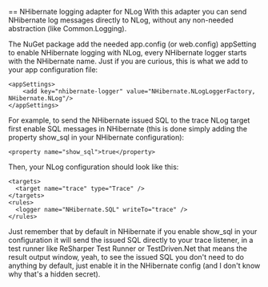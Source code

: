 == NHibernate logging adapter for NLog
With this adapter you can send NHibernate log messages directly to NLog, without any non-needed abstraction (like Common.Logging).

The NuGet package add the needed app.config (or web.config) appSetting to enable NHibernate logging with NLog, every NHibernate logger starts with the NHibernate name. Just if you are curious, this is what we add to your app configuration file:
```
<appSettings>
    <add key="nhibernate-logger" value="NHibernate.NLogLoggerFactory, NHibernate.NLog"/>
</appSettings>
```
For example, to send the NHibernate issued SQL to the trace NLog target first enable SQL messages in NHibernate (this is done simply adding the property show_sql in your NHibernate configuration):
```
<property name="show_sql">true</property>
```
Then, your NLog configuration should look like this:
```
<targets>
  <target name="trace" type="Trace" />
</targets>
<rules>
  <logger name="NHibernate.SQL" writeTo="trace" />
</rules>
```
Just remember that by default in NHibernate if you enable show_sql in your configuration it will send the issued SQL directly to your trace listener, in a test runner like ReSharper Test Runner or TestDriven.Net that means the result output window, yeah, to see the issued SQL you don't need to do anything by default, just enable it in the NHibernate config (and I don't know why that's a hidden secret).